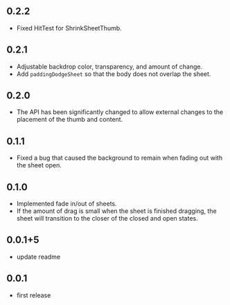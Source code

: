 ## 0.2.2

* Fixed HitTest for ShrinkSheetThumb.

## 0.2.1

* Adjustable backdrop color, transparency, and amount of change.
* Add `paddingDodgeSheet` so that the body does not overlap the sheet.

## 0.2.0

* The API has been significantly changed to allow external changes to the placement of the thumb and content.

## 0.1.1

* Fixed a bug that caused the background to remain when fading out with the sheet open.

## 0.1.0

* Implemented fade in/out of sheets.
* If the amount of drag is small when the sheet is finished dragging, the sheet will transition to the closer of the closed and open states.

## 0.0.1+5

* update readme

## 0.0.1

* first release
